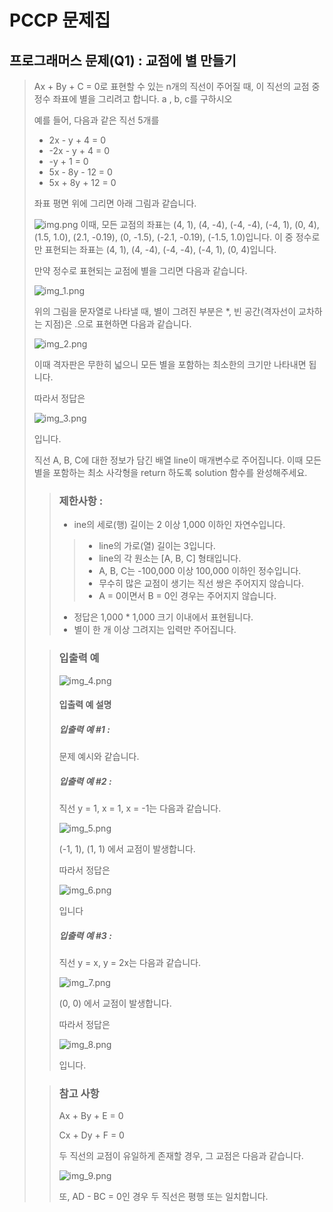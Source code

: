 # PCCP 문제집
## 프로그래머스 문제(Q1) : 교점에 별 만들기
> Ax + By + C = 0로 표현할 수 있는 n개의 직선이 주어질 때, 이 직선의 교점 중 정수 좌표에 별을 그리려고 합니다.
> a , b, c를 구하시오
> 
> 예를 들어, 다음과 같은 직선 5개를
> 
> - 2x - y + 4 = 0 
> - -2x - y + 4 = 0 
> - -y + 1 = 0 
> - 5x - 8y - 12 = 0 
> - 5x + 8y + 12 = 0
> 
> 좌표 평면 위에 그리면 아래 그림과 같습니다.
> 
> ![img.png](img.png)
> 이때, 모든 교점의 좌표는 (4, 1), (4, -4), (-4, -4), (-4, 1), (0, 4), (1.5, 1.0), (2.1, -0.19), (0, -1.5), (-2.1, -0.19), (-1.5, 1.0)입니다. 이 중 정수로만 표현되는 좌표는 (4, 1), (4, -4), (-4, -4), (-4, 1), (0, 4)입니다.
> 
> 만약 정수로 표현되는 교점에 별을 그리면 다음과 같습니다.
> 
> ![img_1.png](img_1.png)
> 
> 위의 그림을 문자열로 나타낼 때, 별이 그려진 부분은 *, 빈 공간(격자선이 교차하는 지점)은 .으로 표현하면 다음과 같습니다.
> 
> ![img_2.png](img_2.png)
> 
> 이때 격자판은 무한히 넓으니 모든 별을 포함하는 최소한의 크기만 나타내면 됩니다. 
> 
> 따라서 정답은
> 
>![img_3.png](img_3.png)
> 
> 입니다.
> 
> 직선 A, B, C에 대한 정보가 담긴 배열 line이 매개변수로 주어집니다. 이때 모든 별을 포함하는 최소 사각형을 return 하도록 solution 함수를 완성해주세요.
> >### 제한사항 :
> >
> > - ine의 세로(행) 길이는 2 이상 1,000 이하인 자연수입니다. 
> > >  - line의 가로(열) 길이는 3입니다. 
> > > - line의 각 원소는 [A, B, C] 형태입니다. 
> > > - A, B, C는 -100,000 이상 100,000 이하인 정수입니다. 
> > > - 무수히 많은 교점이 생기는 직선 쌍은 주어지지 않습니다. 
> > > - A = 0이면서 B = 0인 경우는 주어지지 않습니다. 
> >  - 정답은 1,000 * 1,000 크기 이내에서 표현됩니다. 
> >  - 별이 한 개 이상 그려지는 입력만 주어집니다.
>
> > ### 입출력 예
> >
> >![img_4.png](img_4.png)
> > 
> > #### 입출력 예 설명
> >
> > ##### 입출력 예 #1 : 
> >
> > 문제 예시와 같습니다.
> >
> > ##### 입출력 예 #2 :
> >
> > 직선 y = 1, x = 1, x = -1는 다음과 같습니다.
> >
> > ![img_5.png](img_5.png)
> >
> > (-1, 1), (1, 1) 에서 교점이 발생합니다.
> >
> >따라서 정답은
> >
> > ![img_6.png](img_6.png)
> >
> >입니다
> >
> >
> > ##### 입출력 예 #3 :
> >
> > 직선 y = x, y = 2x는 다음과 같습니다.
> >
> > ![img_7.png](img_7.png)
> >
> > (0, 0) 에서 교점이 발생합니다.
> >
> > 따라서 정답은
> >
> > ![img_8.png](img_8.png)
> >
> >
> >입니다.
> >
> 
> > ### 참고 사항
> >
> > Ax + By + E = 0 
> >
> > Cx + Dy + F = 0
> > 
> > 두 직선의 교점이 유일하게 존재할 경우, 그 교점은 다음과 같습니다.
> >
> > ![img_9.png](img_9.png)
> >
> >또, AD - BC = 0인 경우 두 직선은 평행 또는 일치합니다.